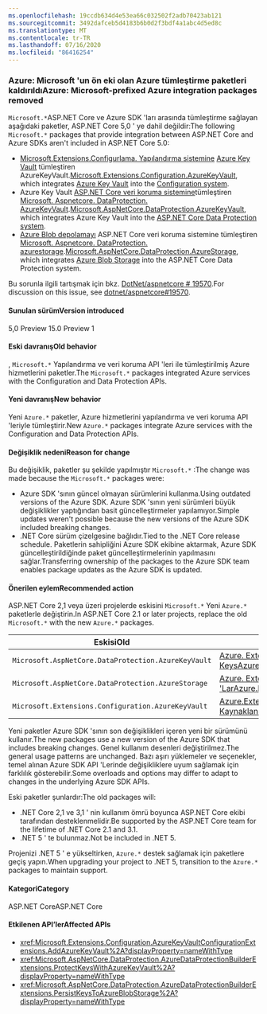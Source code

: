 ```yaml
---
ms.openlocfilehash: 19ccdb634d4e53ea66c032502f2adb70423ab121
ms.sourcegitcommit: 3492dafceb5d4183b6b0d2f3bdf4a1abc4d5ed8c
ms.translationtype: MT
ms.contentlocale: tr-TR
ms.lasthandoff: 07/16/2020
ms.locfileid: "86416254"
---
```

### <a name="azure-microsoft-prefixed-azure-integration-packages-removed"></a><span data-ttu-id="d3e1d-101">Azure: Microsoft 'un ön eki olan Azure tümleştirme paketleri kaldırıldı</span><span class="sxs-lookup"><span data-stu-id="d3e1d-101">Azure: Microsoft-prefixed Azure integration packages removed</span></span>

<span data-ttu-id="d3e1d-102">`Microsoft.*`ASP.NET Core ve Azure SDK 'ları arasında tümleştirme sağlayan aşağıdaki paketler, ASP.NET Core 5,0 ' ye dahil değildir:</span><span class="sxs-lookup"><span data-stu-id="d3e1d-102">The following `Microsoft.*` packages that provide integration between ASP.NET Core and Azure SDKs aren't included in ASP.NET Core 5.0:</span></span>

* <span data-ttu-id="d3e1d-103">[Microsoft.Extensions.Configurlama. ](https://www.nuget.org/packages/Microsoft.Extensions.Configuration.AzureKeyVault/) [Yapılandırma sistemine](/aspnet/core/fundamentals/configuration/) [Azure Key Vault](/azure/key-vault/) tümleştiren AzureKeyVault.</span><span class="sxs-lookup"><span data-stu-id="d3e1d-103">[Microsoft.Extensions.Configuration.AzureKeyVault](https://www.nuget.org/packages/Microsoft.Extensions.Configuration.AzureKeyVault/), which integrates [Azure Key Vault](/azure/key-vault/) into the [Configuration system](/aspnet/core/fundamentals/configuration/).</span></span>
* <span data-ttu-id="d3e1d-104">Azure Key Vault [ASP.NET Core veri koruma sistemine](/aspnet/core/security/data-protection/introduction)tümleştiren [Microsoft. Aspnetcore. DataProtection. AzureKeyVault](https://www.nuget.org/packages/Microsoft.AspNetCore.DataProtection.AzureKeyVault/).</span><span class="sxs-lookup"><span data-stu-id="d3e1d-104">[Microsoft.AspNetCore.DataProtection.AzureKeyVault](https://www.nuget.org/packages/Microsoft.AspNetCore.DataProtection.AzureKeyVault/), which integrates Azure Key Vault into the [ASP.NET Core Data Protection system](/aspnet/core/security/data-protection/introduction).</span></span>
* <span data-ttu-id="d3e1d-105">[Azure Blob depolamayı](/azure/storage/blobs/) ASP.NET Core veri koruma sistemine tümleştiren [Microsoft. Aspnetcore. DataProtection. azurestorage](https://www.nuget.org/packages/Microsoft.AspNetCore.DataProtection.AzureStorage/).</span><span class="sxs-lookup"><span data-stu-id="d3e1d-105">[Microsoft.AspNetCore.DataProtection.AzureStorage](https://www.nuget.org/packages/Microsoft.AspNetCore.DataProtection.AzureStorage/), which integrates [Azure Blob Storage](/azure/storage/blobs/) into the ASP.NET Core Data Protection system.</span></span>

<span data-ttu-id="d3e1d-106">Bu sorunla ilgili tartışmak için bkz. [DotNet/aspnetcore # 19570](https://github.com/dotnet/aspnetcore/issues/19570).</span><span class="sxs-lookup"><span data-stu-id="d3e1d-106">For discussion on this issue, see [dotnet/aspnetcore#19570](https://github.com/dotnet/aspnetcore/issues/19570).</span></span>

#### <a name="version-introduced"></a><span data-ttu-id="d3e1d-107">Sunulan sürüm</span><span class="sxs-lookup"><span data-stu-id="d3e1d-107">Version introduced</span></span>

<span data-ttu-id="d3e1d-108">5,0 Preview 1</span><span class="sxs-lookup"><span data-stu-id="d3e1d-108">5.0 Preview 1</span></span>

#### <a name="old-behavior"></a><span data-ttu-id="d3e1d-109">Eski davranış</span><span class="sxs-lookup"><span data-stu-id="d3e1d-109">Old behavior</span></span>

<span data-ttu-id="d3e1d-110">, `Microsoft.*` Yapılandırma ve veri koruma API 'leri ile tümleştirilmiş Azure hizmetlerini paketler.</span><span class="sxs-lookup"><span data-stu-id="d3e1d-110">The `Microsoft.*` packages integrated Azure services with the Configuration and Data Protection APIs.</span></span>

#### <a name="new-behavior"></a><span data-ttu-id="d3e1d-111">Yeni davranış</span><span class="sxs-lookup"><span data-stu-id="d3e1d-111">New behavior</span></span>

<span data-ttu-id="d3e1d-112">Yeni `Azure.*` paketler, Azure hizmetlerini yapılandırma ve veri koruma API 'leriyle tümleştirir.</span><span class="sxs-lookup"><span data-stu-id="d3e1d-112">New `Azure.*` packages integrate Azure services with the Configuration and Data Protection APIs.</span></span>

#### <a name="reason-for-change"></a><span data-ttu-id="d3e1d-113">Değişiklik nedeni</span><span class="sxs-lookup"><span data-stu-id="d3e1d-113">Reason for change</span></span>

<span data-ttu-id="d3e1d-114">Bu değişiklik, paketler şu şekilde yapılmıştır `Microsoft.*` :</span><span class="sxs-lookup"><span data-stu-id="d3e1d-114">The change was made because the `Microsoft.*` packages were:</span></span>

* <span data-ttu-id="d3e1d-115">Azure SDK 'sının güncel olmayan sürümlerini kullanma.</span><span class="sxs-lookup"><span data-stu-id="d3e1d-115">Using outdated versions of the Azure SDK.</span></span> <span data-ttu-id="d3e1d-116">Azure SDK 'sının yeni sürümleri büyük değişiklikler yaptığından basit güncelleştirmeler yapılamıyor.</span><span class="sxs-lookup"><span data-stu-id="d3e1d-116">Simple updates weren't possible because the new versions of the Azure SDK included breaking changes.</span></span>
* <span data-ttu-id="d3e1d-117">.NET Core sürüm çizelgesine bağlıdır.</span><span class="sxs-lookup"><span data-stu-id="d3e1d-117">Tied to the .NET Core release schedule.</span></span> <span data-ttu-id="d3e1d-118">Paketlerin sahipliğini Azure SDK ekibine aktarmak, Azure SDK güncelleştirildiğinde paket güncelleştirmelerinin yapılmasını sağlar.</span><span class="sxs-lookup"><span data-stu-id="d3e1d-118">Transferring ownership of the packages to the Azure SDK team enables package updates as the Azure SDK is updated.</span></span>

#### <a name="recommended-action"></a><span data-ttu-id="d3e1d-119">Önerilen eylem</span><span class="sxs-lookup"><span data-stu-id="d3e1d-119">Recommended action</span></span>

<span data-ttu-id="d3e1d-120">ASP.NET Core 2,1 veya üzeri projelerde eskisini `Microsoft.*` Yeni `Azure.*` paketlerle değiştirin.</span><span class="sxs-lookup"><span data-stu-id="d3e1d-120">In ASP.NET Core 2.1 or later projects, replace the old `Microsoft.*` with the new `Azure.*` packages.</span></span>

| <span data-ttu-id="d3e1d-121">Eskisi</span><span class="sxs-lookup"><span data-stu-id="d3e1d-121">Old</span></span> | <span data-ttu-id="d3e1d-122">Yeni</span><span class="sxs-lookup"><span data-stu-id="d3e1d-122">New</span></span> |
|--|--|
| `Microsoft.AspNetCore.DataProtection.AzureKeyVault` | [<span data-ttu-id="d3e1d-123">Azure. Extensions. AspNetCore. DataProtection. Keys</span><span class="sxs-lookup"><span data-stu-id="d3e1d-123">Azure.Extensions.AspNetCore.DataProtection.Keys</span></span>](https://www.nuget.org/packages/Azure.Extensions.AspNetCore.DataProtection.Keys) |
| `Microsoft.AspNetCore.DataProtection.AzureStorage` | [<span data-ttu-id="d3e1d-124">Azure. Extensions. AspNetCore. DataProtection. blob 'Lar</span><span class="sxs-lookup"><span data-stu-id="d3e1d-124">Azure.Extensions.AspNetCore.DataProtection.Blobs</span></span>](https://www.nuget.org/packages/Azure.Extensions.AspNetCore.DataProtection.Blobs) |
| `Microsoft.Extensions.Configuration.AzureKeyVault` | [<span data-ttu-id="d3e1d-125">Azure.Extensions.AspNetCore.Configurlama. Kaynaklanır</span><span class="sxs-lookup"><span data-stu-id="d3e1d-125">Azure.Extensions.AspNetCore.Configuration.Secrets</span></span>](https://www.nuget.org/packages/Azure.Extensions.AspNetCore.Configuration.Secrets) |

<span data-ttu-id="d3e1d-126">Yeni paketler Azure SDK 'sının son değişiklikleri içeren yeni bir sürümünü kullanır.</span><span class="sxs-lookup"><span data-stu-id="d3e1d-126">The new packages use a new version of the Azure SDK that includes breaking changes.</span></span> <span data-ttu-id="d3e1d-127">Genel kullanım desenleri değiştirilmez.</span><span class="sxs-lookup"><span data-stu-id="d3e1d-127">The general usage patterns are unchanged.</span></span> <span data-ttu-id="d3e1d-128">Bazı aşırı yüklemeler ve seçenekler, temel alınan Azure SDK API 'Lerinde değişikliklere uyum sağlamak için farklılık gösterebilir.</span><span class="sxs-lookup"><span data-stu-id="d3e1d-128">Some overloads and options may differ to adapt to changes in the underlying Azure SDK APIs.</span></span>

<span data-ttu-id="d3e1d-129">Eski paketler şunlardır:</span><span class="sxs-lookup"><span data-stu-id="d3e1d-129">The old packages will:</span></span>

* <span data-ttu-id="d3e1d-130">.NET Core 2,1 ve 3,1 ' nin kullanım ömrü boyunca ASP.NET Core ekibi tarafından desteklenmelidir.</span><span class="sxs-lookup"><span data-stu-id="d3e1d-130">Be supported by the ASP.NET Core team for the lifetime of .NET Core 2.1 and 3.1.</span></span>
* <span data-ttu-id="d3e1d-131">.NET 5 ' te bulunmaz.</span><span class="sxs-lookup"><span data-stu-id="d3e1d-131">Not be included in .NET 5.</span></span>

<span data-ttu-id="d3e1d-132">Projenizi .NET 5 ' e yükseltirken, `Azure.*` destek sağlamak için paketlere geçiş yapın.</span><span class="sxs-lookup"><span data-stu-id="d3e1d-132">When upgrading your project to .NET 5, transition to the `Azure.*` packages to maintain support.</span></span>

#### <a name="category"></a><span data-ttu-id="d3e1d-133">Kategori</span><span class="sxs-lookup"><span data-stu-id="d3e1d-133">Category</span></span>

<span data-ttu-id="d3e1d-134">ASP.NET Core</span><span class="sxs-lookup"><span data-stu-id="d3e1d-134">ASP.NET Core</span></span>

#### <a name="affected-apis"></a><span data-ttu-id="d3e1d-135">Etkilenen API’ler</span><span class="sxs-lookup"><span data-stu-id="d3e1d-135">Affected APIs</span></span>

- <xref:Microsoft.Extensions.Configuration.AzureKeyVaultConfigurationExtensions.AddAzureKeyVault%2A?displayProperty=nameWithType>
- <xref:Microsoft.AspNetCore.DataProtection.AzureDataProtectionBuilderExtensions.ProtectKeysWithAzureKeyVault%2A?displayProperty=nameWithType>
- <xref:Microsoft.AspNetCore.DataProtection.AzureDataProtectionBuilderExtensions.PersistKeysToAzureBlobStorage%2A?displayProperty=nameWithType>

<!--

#### Affected APIs

- `Overload:Microsoft.Extensions.Configuration.AzureKeyVaultConfigurationExtensions.AddAzureKeyVault`
- `Overload:Microsoft.AspNetCore.DataProtection.AzureDataProtectionBuilderExtensions.ProtectKeysWithAzureKeyVault`
- `Overload:Microsoft.AspNetCore.DataProtection.AzureDataProtectionBuilderExtensions.PersistKeysToAzureBlobStorage`

-->
